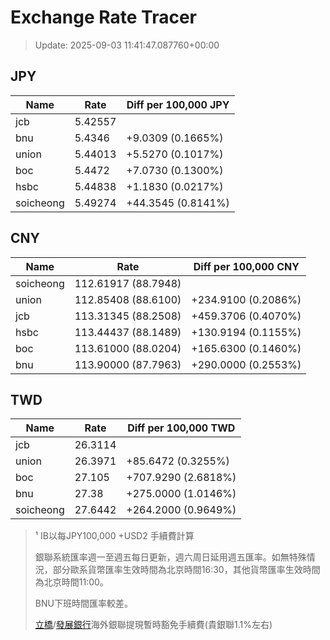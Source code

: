 # Exchange Rate Tracer

> Update: 2025-09-03 11:41:47.087760+00:00

## JPY

| Name      |    Rate | Diff per 100,000 JPY   |
|-----------|---------|------------------------|
| jcb       | 5.42557 |                        |
| bnu       | 5.4346  | +9.0309 (0.1665%)      |
| union     | 5.44013 | +5.5270 (0.1017%)      |
| boc       | 5.4472  | +7.0730 (0.1300%)      |
| hsbc      | 5.44838 | +1.1830 (0.0217%)      |
| soicheong | 5.49274 | +44.3545 (0.8141%)     |

## CNY

| Name      | Rate                | Diff per 100,000 CNY   |
|-----------|---------------------|------------------------|
| soicheong | 112.61917	(88.7948) |                        |
| union     | 112.85408	(88.6100) | +234.9100 (0.2086%)    |
| jcb       | 113.31345	(88.2508) | +459.3706 (0.4070%)    |
| hsbc      | 113.44437	(88.1489) | +130.9194 (0.1155%)    |
| boc       | 113.61000	(88.0204) | +165.6300 (0.1460%)    |
| bnu       | 113.90000	(87.7963) | +290.0000 (0.2553%)    |

## TWD

| Name      |    Rate | Diff per 100,000 TWD   |
|-----------|---------|------------------------|
| jcb       | 26.3114 |                        |
| union     | 26.3971 | +85.6472 (0.3255%)     |
| boc       | 27.105  | +707.9290 (2.6818%)    |
| bnu       | 27.38   | +275.0000 (1.0146%)    |
| soicheong | 27.6442 | +264.2000 (0.9649%)    |


> ¹ IB以每JPY100,000 +USD2 手續費計算
>
> 銀聯系統匯率週一至週五每日更新，週六周日延用週五匯率。如無特殊情況，部分歐系貨幣匯率生效時間為北京時間16:30，其他貨幣匯率生效時間為北京時間11:00。
>
> BNU下班時間匯率較差。
>
> [立橋](https://www.wlbank.com.mo/uploads/ueditor/file/20181211/1544536513900230.pdf)/[發展銀行](https://www.mdb.com.mo/Service_Charges_20230728.pdf)海外銀聯提現暫時豁免手續費(貴銀聯1.1%左右)

